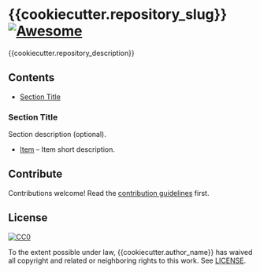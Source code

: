 # {{cookiecutter.repository_slug}} [![Awesome][awesome-badge]](https://github.com/sindresorhus/awesome)

{{cookiecutter.repository_description}}

## Contents
- [Section Title](#section-title)

### Section Title
Section description (optional).

- [Item](https://github.com/Pawamoy/cookiecutter-awesome) – Item short description.

## Contribute
Contributions welcome! Read the [contribution guidelines](CONTRIBUTING.md) first.

## License
[![CC0](http://mirrors.creativecommons.org/presskit/buttons/88x31/svg/cc-zero.svg)](https://creativecommons.org/publicdomain/zero/1.0/)

To the extent possible under law, {{cookiecutter.author_name}} has waived all copyright
and related or neighboring rights to this work. See [LICENSE](LICENSE).

[awesome-badge]: https://cdn.rawgit.com/sindresorhus/awesome/d7305f38d29fed78fa85652e3a63e154dd8e8829/media/badge.svg
